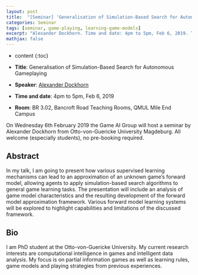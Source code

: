 ```yaml
---
layout: post
title:  "[Seminar] 'Generalisation of Simulation-Based Search for Autonomous Gameplaying' by Alexander Dockhorn"
categories: Seminar
tags: [seminar, game-playing, learning-game-models]
excerpt: "Alexander Dockhorn. Time and date: 4pm to 5pm, Feb 6, 2019. Title: Generalisation of Simulation-Based Search for Autonomous Gameplaying. Room: BR 3.02, Bancroft Road Teaching Rooms, QMUL Mile End Campus"
mathjax: false
---
```


* content
{:toc}

* **Title**: Generalisation of Simulation-Based Search for Autonomous Gameplaying
* **Speaker**: [Alexander Dockhorn](http://www.is.ovgu.de/Team/Alexander+Dockhorn.html)
* **Time and date**: 4pm to 5pm, Feb 6, 2019
* **Room**: BR 3.02, Bancroft Road Teaching Rooms, QMUL Mile End Campus

On Wednesday 6th February 2019 the Game AI Group will host a seminar by Alexander Dockhorn from Otto-von-Guericke University Magdeburg. All welcome (especially students), no pre-booking required.

## Abstract

In my talk, I am going to present how various supervised learning mechanisms can lead to an approximation of an unknown game’s forward model, allowing agents to apply simulation-based search algorithms to general game learning tasks. The presentation will include an analysis of game model characteristics and the resulting development of the forward model approximation framework. Various forward model learning systems will be explored to highlight capabilities and limitations of the discussed framework.
 
## Bio

I am PhD student at the Otto-von-Guericke University. My current research interests are computational intelligence in games and intelligent data analysis. My focus is on partial information games as well as learning rules, game models and playing strategies from previous experiences.